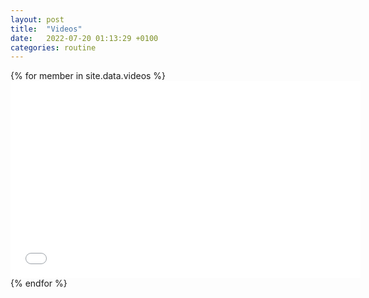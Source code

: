 ```yaml
---
layout: post
title:  "Videos"
date:   2022-07-20 01:13:29 +0100
categories: routine
---
```


<html>
    {% for member in site.data.videos %}
         <iframe width="560" height="315" src="{{ member.link}}" title="YouTube video player" frameborder="0" allow="accelerometer; autoplay; clipboard-write; encrypted-media; gyroscope; picture-in-picture" allowfullscreen></iframe>  
    {% endfor %}
<htmk>
